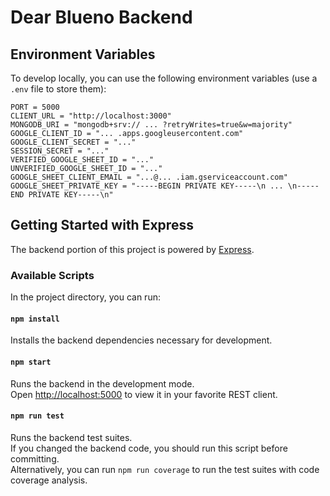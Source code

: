 # Dear Blueno Backend

## Environment Variables

To develop locally, you can use the following environment variables (use a `.env` file to store them):

```
PORT = 5000
CLIENT_URL = "http://localhost:3000"
MONGODB_URI = "mongodb+srv:// ... ?retryWrites=true&w=majority"
GOOGLE_CLIENT_ID = "... .apps.googleusercontent.com"
GOOGLE_CLIENT_SECRET = "..."
SESSION_SECRET = "..."
VERIFIED_GOOGLE_SHEET_ID = "..."
UNVERIFIED_GOOGLE_SHEET_ID = "..."
GOOGLE_SHEET_CLIENT_EMAIL = "...@... .iam.gserviceaccount.com"
GOOGLE_SHEET_PRIVATE_KEY = "-----BEGIN PRIVATE KEY-----\n ... \n-----END PRIVATE KEY-----\n"
```

## Getting Started with Express

The backend portion of this project is powered by [Express](https://expressjs.com/).

### Available Scripts

In the project directory, you can run:

#### `npm install`

Installs the backend dependencies necessary for development.

#### `npm start`

Runs the backend in the development mode.\
Open [http://localhost:5000](http://localhost:5000) to view it in your favorite REST client.

#### `npm run test`

Runs the backend test suites.\
If you changed the backend code, you should run this script before committing.\
Alternatively, you can run `npm run coverage` to run the test suites with code coverage analysis.
